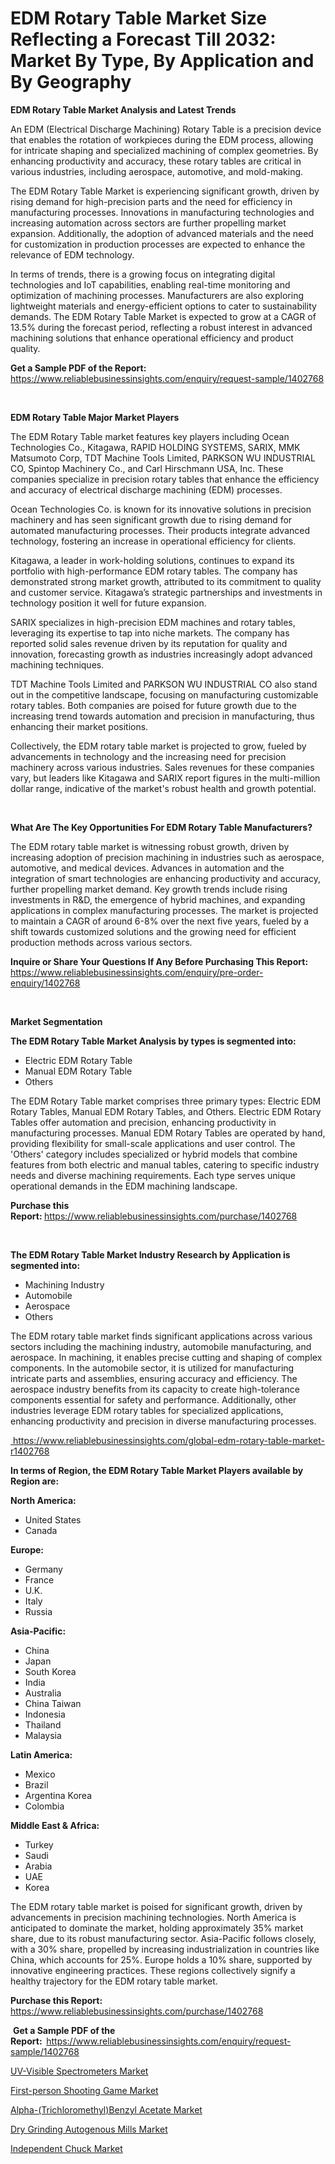 <p><h1>EDM Rotary Table Market Size Reflecting a Forecast Till 2032: Market By Type, By Application and By Geography</h1></p><p><strong>EDM Rotary Table Market Analysis and Latest Trends</strong></p>
<p><p>An EDM (Electrical Discharge Machining) Rotary Table is a precision device that enables the rotation of workpieces during the EDM process, allowing for intricate shaping and specialized machining of complex geometries. By enhancing productivity and accuracy, these rotary tables are critical in various industries, including aerospace, automotive, and mold-making.</p><p>The EDM Rotary Table Market is experiencing significant growth, driven by rising demand for high-precision parts and the need for efficiency in manufacturing processes. Innovations in manufacturing technologies and increasing automation across sectors are further propelling market expansion. Additionally, the adoption of advanced materials and the need for customization in production processes are expected to enhance the relevance of EDM technology.</p><p>In terms of trends, there is a growing focus on integrating digital technologies and IoT capabilities, enabling real-time monitoring and optimization of machining processes. Manufacturers are also exploring lightweight materials and energy-efficient options to cater to sustainability demands. The EDM Rotary Table Market is expected to grow at a CAGR of 13.5% during the forecast period, reflecting a robust interest in advanced machining solutions that enhance operational efficiency and product quality.</p></p>
<p><strong>Get a Sample PDF of the Report:&nbsp;</strong> <a href="https://www.reliablebusinessinsights.com/enquiry/request-sample/1402768?utm_campaign=1873&utm_medium=2&utm_source=Github&utm_content=ia&utm_term=12012025&utm_id=edm-rotary-table">https://www.reliablebusinessinsights.com/enquiry/request-sample/1402768</a></p>
<p>&nbsp;</p>
<p><strong>EDM Rotary Table Major Market Players</strong></p>
<p><p>The EDM Rotary Table market features key players including Ocean Technologies Co., Kitagawa, RAPID HOLDING SYSTEMS, SARIX, MMK Matsumoto Corp, TDT Machine Tools Limited, PARKSON WU INDUSTRIAL CO, Spintop Machinery Co., and Carl Hirschmann USA, Inc. These companies specialize in precision rotary tables that enhance the efficiency and accuracy of electrical discharge machining (EDM) processes.</p><p>Ocean Technologies Co. is known for its innovative solutions in precision machinery and has seen significant growth due to rising demand for automated manufacturing processes. Their products integrate advanced technology, fostering an increase in operational efficiency for clients.</p><p>Kitagawa, a leader in work-holding solutions, continues to expand its portfolio with high-performance EDM rotary tables. The company has demonstrated strong market growth, attributed to its commitment to quality and customer service. Kitagawa’s strategic partnerships and investments in technology position it well for future expansion.</p><p>SARIX specializes in high-precision EDM machines and rotary tables, leveraging its expertise to tap into niche markets. The company has reported solid sales revenue driven by its reputation for quality and innovation, forecasting growth as industries increasingly adopt advanced machining techniques.</p><p>TDT Machine Tools Limited and PARKSON WU INDUSTRIAL CO also stand out in the competitive landscape, focusing on manufacturing customizable rotary tables. Both companies are poised for future growth due to the increasing trend towards automation and precision in manufacturing, thus enhancing their market positions.</p><p>Collectively, the EDM rotary table market is projected to grow, fueled by advancements in technology and the increasing need for precision machinery across various industries. Sales revenues for these companies vary, but leaders like Kitagawa and SARIX report figures in the multi-million dollar range, indicative of the market's robust health and growth potential.</p></p>
<p>&nbsp;</p>
<p><strong>What Are The Key Opportunities For EDM Rotary Table Manufacturers?</strong></p>
<p><p>The EDM rotary table market is witnessing robust growth, driven by increasing adoption of precision machining in industries such as aerospace, automotive, and medical devices. Advances in automation and the integration of smart technologies are enhancing productivity and accuracy, further propelling market demand. Key growth trends include rising investments in R&D, the emergence of hybrid machines, and expanding applications in complex manufacturing processes. The market is projected to maintain a CAGR of around 6-8% over the next five years, fueled by a shift towards customized solutions and the growing need for efficient production methods across various sectors.</p></p>
<p><strong>Inquire or Share Your Questions If Any Before Purchasing This Report:</strong> <a href="https://www.reliablebusinessinsights.com/enquiry/pre-order-enquiry/1402768?utm_campaign=1873&utm_medium=2&utm_source=Github&utm_content=ia&utm_term=12012025&utm_id=edm-rotary-table">https://www.reliablebusinessinsights.com/enquiry/pre-order-enquiry/1402768</a></p>
<p>&nbsp;</p>
<p><strong>Market Segmentation</strong></p>
<p><strong>The EDM Rotary Table Market Analysis by types is segmented into:</strong></p>
<p><ul><li>Electric EDM Rotary Table</li><li>Manual EDM Rotary Table</li><li>Others</li></ul></p>
<p><p>The EDM Rotary Table market comprises three primary types: Electric EDM Rotary Tables, Manual EDM Rotary Tables, and Others. Electric EDM Rotary Tables offer automation and precision, enhancing productivity in manufacturing processes. Manual EDM Rotary Tables are operated by hand, providing flexibility for small-scale applications and user control. The 'Others' category includes specialized or hybrid models that combine features from both electric and manual tables, catering to specific industry needs and diverse machining requirements. Each type serves unique operational demands in the EDM machining landscape.</p></p>
<p><strong>Purchase this Report:&nbsp;</strong><a href="https://www.reliablebusinessinsights.com/purchase/1402768?utm_campaign=1873&utm_medium=2&utm_source=Github&utm_content=ia&utm_term=12012025&utm_id=edm-rotary-table">https://www.reliablebusinessinsights.com/purchase/1402768</a></p>
<p>&nbsp;</p>
<p><strong>The EDM Rotary Table Market Industry Research by Application is segmented into:</strong></p>
<p><ul><li>Machining Industry</li><li>Automobile</li><li>Aerospace</li><li>Others</li></ul></p>
<p><p>The EDM rotary table market finds significant applications across various sectors including the machining industry, automobile manufacturing, and aerospace. In machining, it enables precise cutting and shaping of complex components. In the automobile sector, it is utilized for manufacturing intricate parts and assemblies, ensuring accuracy and efficiency. The aerospace industry benefits from its capacity to create high-tolerance components essential for safety and performance. Additionally, other industries leverage EDM rotary tables for specialized applications, enhancing productivity and precision in diverse manufacturing processes.</p></p>
<p><a href="https://www.reliablebusinessinsights.com/global-edm-rotary-table-market-r1402768?utm_campaign=1873&utm_medium=2&utm_source=Github&utm_content=ia&utm_term=12012025&utm_id=edm-rotary-table">&nbsp;https://www.reliablebusinessinsights.com/global-edm-rotary-table-market-r1402768</a></p>
<p><strong>In terms of Region, the EDM Rotary Table Market Players available by Region are:</strong></p>
<p>
    <p> <strong> North America: </strong>
        <ul>
            <li>United States</li>
            <li>Canada</li>
        </ul>
        </p> 
    <p> <strong> Europe: </strong>
        <ul>
            <li>Germany</li>
            <li>France</li>
            <li>U.K.</li>
            <li>Italy</li>
            <li>Russia</li>
        </ul>
        </p> 
    <p> <strong> Asia-Pacific: </strong>
        <ul>
            <li>China</li>
            <li>Japan</li>
            <li>South Korea</li>
            <li>India</li>
            <li>Australia</li>
            <li>China Taiwan</li>
            <li>Indonesia</li>
            <li>Thailand</li>
            <li>Malaysia</li>
        </ul>
        </p> 
    <p> <strong> Latin America: </strong>
        <ul>
            <li>Mexico</li>
            <li>Brazil</li>
            <li>Argentina Korea</li>
            <li>Colombia</li>
        </ul>
        </p> 
    <p> <strong> Middle East & Africa: </strong>
        <ul>
            <li>Turkey</li>
            <li>Saudi</li>
            <li>Arabia</li>
            <li>UAE</li>
            <li>Korea</li>
        </ul>
    </p>
    </p>
<p><p>The EDM rotary table market is poised for significant growth, driven by advancements in precision machining technologies. North America is anticipated to dominate the market, holding approximately 35% market share, due to its robust manufacturing sector. Asia-Pacific follows closely, with a 30% share, propelled by increasing industrialization in countries like China, which accounts for 25%. Europe holds a 10% share, supported by innovative engineering practices. These regions collectively signify a healthy trajectory for the EDM rotary table market.</p></p>
<p><strong>Purchase this Report: </strong><a href="https://www.reliablebusinessinsights.com/purchase/1402768?utm_campaign=1873&utm_medium=2&utm_source=Github&utm_content=ia&utm_term=12012025&utm_id=edm-rotary-table">https://www.reliablebusinessinsights.com/purchase/1402768</a></p>
<p>&nbsp;<strong>Get a Sample PDF of the Report:&nbsp;&nbsp;</strong><a href="https://www.reliablebusinessinsights.com/enquiry/request-sample/1402768?utm_campaign=1873&utm_medium=2&utm_source=Github&utm_content=ia&utm_term=12012025&utm_id=edm-rotary-table">https://www.reliablebusinessinsights.com/enquiry/request-sample/1402768</a></p>
<p><strong></strong></p>
<p><p><a href="https://www.linkedin.com/pulse/in-depth-market-analysis-uv-visible-spectrometers-trends-size-omqbf?utm_campaign=1873&utm_medium=2&utm_source=Github&utm_content=ia&utm_term=12012025&utm_id=edm-rotary-table">UV-Visible Spectrometers Market</a></p><p><a href="https://www.linkedin.com/pulse/delving-growth-market-first-person-shooting-game-expected-139-bdusf?utm_campaign=1873&utm_medium=2&utm_source=Github&utm_content=ia&utm_term=12012025&utm_id=edm-rotary-table">First-person Shooting Game Market</a></p><p><a href="https://www.linkedin.com/pulse/north-americas-alpha-trichloromethylbenzyl-acetate-market-size-sqi8f?utm_campaign=1873&utm_medium=2&utm_source=Github&utm_content=ia&utm_term=12012025&utm_id=edm-rotary-table">Alpha-(Trichloromethyl)Benzyl Acetate Market</a></p><p><a href="https://www.linkedin.com/pulse/anticipated-cagr-14-dry-grinding-autogenous-mills-market-analysis-qybyf?utm_campaign=1873&utm_medium=2&utm_source=Github&utm_content=ia&utm_term=12012025&utm_id=edm-rotary-table">Dry Grinding Autogenous Mills Market</a></p><p><a href="https://github.com/triattwood9919/Market-Research-Report-List-1/blob/main/independent-chuck-market.md?utm_campaign=1873&utm_medium=2&utm_source=Github&utm_content=ia&utm_term=12012025&utm_id=edm-rotary-table">Independent Chuck Market</a></p></p>
